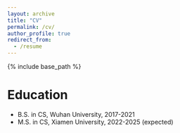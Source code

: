 ```yaml
---
layout: archive
title: "CV"
permalink: /cv/
author_profile: true
redirect_from:
  - /resume
---
```


{% include base_path %}

Education
======
* B.S. in CS, Wuhan University, 2017-2021
* M.S. in CS, Xiamen University, 2022-2025 (expected)



